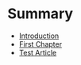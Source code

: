 # Summary

* [Introduction](README.md)
* [First Chapter](chapter1.md)
* [Test Article](test-article.md)

